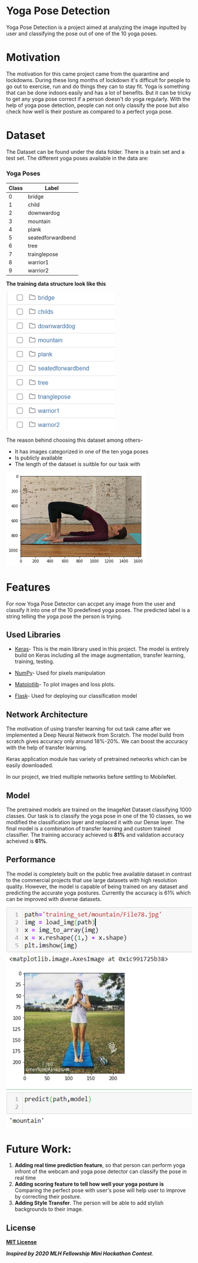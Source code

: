 # Yoga Pose Detection

Yoga Pose Detection is a project aimed at analyzing the image inputted by user and classifying the pose out of one of the 10 yoga poses.

# Motivation

The motivation for this came project came from the quarantine and lockdowns. During these long months of lockdown it's difficult for people to go out to exercise, run and do things they can to stay fit. Yoga is something that can be done indoors easily and has a lot of benefits.
But it can be tricky to get any yoga pose correct if a person doesn't do yoga regularly.
With the help of yoga pose detection, people can not only classify the pose but also check how well is their posture as compared to a perfect yoga pose.

# Dataset
 
 The Dataset can be found under the data folder. There is a train set and a test set. The different yoga poses available in the data are:
 
 ### Yoga Poses
| Class | Label |
| --- | --- |
| 0 | bridge |
| 1 | child |
| 2 | downwardog |
| 3 | mountain |
| 4 | plank |
| 5 | seatedforwardbend |
| 6 | tree |
| 7 | trainglepose |
| 8 | warrior1 |
| 9 | warrior2 |


**The training data structure look like this** 

<img src='images/train_dir.png'/>

The reason behind choosing this dataset among others-
- It has images categorized in one of the ten yoga poses
- Is publicly available
- The length of the dataset is suitble for our task with 

<img src='images/bridge.png'/>


# Features

For now Yoga Pose Detector can accpet any image from the user and classify it into one of the 10 predefined yoga poses. The predicted label is a string telling the yoga pose the person is trying.


## Used Libraries
- [Keras](https://keras.io/)- This is the main library used in this project. The model is entirely build on Keras including all the image augmentation, transfer learning, training, testing.

- [NumPy](http://numpy.org/docs)- Used for pixels manipulation

- [Matplotlib](http://matplotlib.org/)- To plot images and loss plots.

- [Flask](https://flask.palletsprojects.com/)- Used for deploying our classification model




## Network Architecture
The motivation of using transfer learning for out task came after we implemented a Deep Neural Network from Scratch. The model build from scratch gives accuracy only around 18%-20%. We can boost the accuracy with the help of transfer learning.

Keras application module has variety of pretrained networks which can be easily downloaded.

In our project, we tried multiple networks before settling to MobileNet.


## Model
The pretrained models are trained on the ImageNet Dataset classifying 1000 classes. Our task is to classify the yoga pose in one of the 10 classes, so we modified the classification layer and replaced it with our Dense layer.
The final model is a combination of transfer learning and custom trained classifier.
The training accuracy achieved is **81%** and validation accuracy acheived is **61%**.



## Performance
The model is completely built on the public free available dataset in contrast to the commercial projects that use large datasets with high resolution quality. However, the model is capable of being trained on any dataset and predicting the accurate yoga postures. 
Currently the accuracy is 61% which can be improved with diverse datasets.

<img src='images/mountain_predict.png'/>


# Future Work:

1. **Adding real time prediction feature**, so that person can perform yoga infront of the webcam and yoga pose detector can classify the pose in real time
2. **Adding scoring feature to tell how well your yoga posture is** Comparing the perfect pose with user's pose will help user to improve by correcting their posture.
3. **Adding Style Transfer**. The person will be able to add stylish backgrounds to their image.



## License
[**MIT License**](https://choosealicense.com/licenses/mit/)

***Inspired by 2020 MLH Fellowship Mini Hackathon Contest***.

